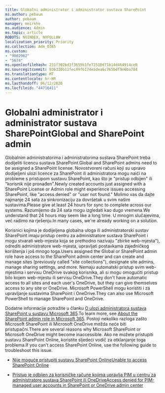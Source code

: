 ```yaml
---
title: Globalni administrator i administrator sustava SharePoint
ms.author: pebaum
author: pebaum
manager: mnirkhe
ms.audience: Admin
ms.topic: article
ROBOTS: NOINDEX, NOFOLLOW
localization_priority: Priority
ms.collection: Adm_O365
ms.custom:
- "9002962"
- "5674"
ms.openlocfilehash: 231f302bd3f3655b1fe72518d71b14d464914ce0
ms.sourcegitcommit: 936330b11fec49f6174eadea6c765bdf9e6ba784
ms.translationtype: MT
ms.contentlocale: hr-HR
ms.lasthandoff: 06/12/2020
ms.locfileid: "44716411"
---
```

# <a name="global-and-sharepoint-admin"></a><span data-ttu-id="cab79-102">Globalni administrator i administrator sustava SharePoint</span><span class="sxs-lookup"><span data-stu-id="cab79-102">Global and SharePoint admin</span></span>

<span data-ttu-id="cab79-103">Globalnim administratorima i administratorima sustava SharePoint treba dodijeliti licencu sustava SharePoint.</span><span class="sxs-lookup"><span data-stu-id="cab79-103">Global and SharePoint admins need to be assigned a SharePoint license.</span></span> <span data-ttu-id="cab79-104">Novostvoreni računi koji su upravo dodijeljeni ulozi licence za SharePoint ili administratora mogu naići na probleme s pristupom sustavu SharePoint, kao što je "pristup odbijen" ili "korisnik nije pronađen".</span><span class="sxs-lookup"><span data-stu-id="cab79-104">Newly created accounts just assigned with a SharePoint License or Admin role might experience issues accessing SharePoint, like "access denied" or "user not found."</span></span> <span data-ttu-id="cab79-105">Molimo vas da dajte najmanje 24 sata za sinkronizaciju za dovršetak u svim našim sustavima.</span><span class="sxs-lookup"><span data-stu-id="cab79-105">Please give at least 24 hours for sync to complete across our systems.</span></span> <span data-ttu-id="cab79-106">Razumijemo da 24 sata mogu izgledati kao dugo vremena.</span><span class="sxs-lookup"><span data-stu-id="cab79-106">We understand that 24 hours may seem like a long time.</span></span> <span data-ttu-id="cab79-107">U mnogim slučajevima, već radimo na rješenju.</span><span class="sxs-lookup"><span data-stu-id="cab79-107">In many cases, we're already working on a solution.</span></span>

<span data-ttu-id="cab79-108">Korisnici kojima je dodijeljena globalna uloga ili administratorski sustav SharePoint imaju pristup centru za administratore sustava SharePoint i mogu stvarati web-mjesta koja se prethodno nazivaju "zbirke web-mjesta"), odrediti administratore web-mjesta, upravljati postavkama zajedničkog korištenja i još mnogo toga.</span><span class="sxs-lookup"><span data-stu-id="cab79-108">Users assigned the Global or SharePoint admin role have access to the SharePoint admin center and can create and manage sites (previously called "site collections"), designate site admins, manage sharing settings, and more.</span></span> <span data-ttu-id="cab79-109">Nemaju automatski pristup svim web-mjestima i servisu OneDrive svakog korisnika, ali si mogu omogućiti pristup bilo kojem web-mjestu ili servisu OneDrive.</span><span class="sxs-lookup"><span data-stu-id="cab79-109">They don't have automatic access to all sites and each user's OneDrive, but they can give themselves access to any site or OneDrive.</span></span> <span data-ttu-id="cab79-110">Microsoft PowerShell mogu koristiti i za upravljanje sustavima SharePoint i OneDrive.</span><span class="sxs-lookup"><span data-stu-id="cab79-110">They can also use Microsoft PowerShell to manage SharePoint and OneDrive.</span></span>

<span data-ttu-id="cab79-111">Dodatne informacije potražite u članku [O ulozi administratora sustava SharePoint u sustavu Microsoft 365](https://docs.microsoft.com/sharepoint/sharepoint-admin-role).</span><span class="sxs-lookup"><span data-stu-id="cab79-111">To learn more, see [About the SharePoint admin role in Microsoft 365](https://docs.microsoft.com/sharepoint/sharepoint-admin-role).</span></span>
<span data-ttu-id="cab79-112">Postoji nekoliko razloga zašto Microsoft SharePoint ili Microsoft OneDrive možda neće biti pristupačni.</span><span class="sxs-lookup"><span data-stu-id="cab79-112">There are several reasons why Microsoft SharePoint or Microsoft OneDrive might become inaccessible.</span></span> <span data-ttu-id="cab79-113">Ako ne možete pristupiti sustavu SharePoint Online, koristite sljedeći vodič za otklanjanje toga problema.</span><span class="sxs-lookup"><span data-stu-id="cab79-113">If you can't access SharePoint Online, use the following guide to troubleshoot this issue.</span></span>

- [<span data-ttu-id="cab79-114">Nije moguće pristupiti sustavu SharePoint Online</span><span class="sxs-lookup"><span data-stu-id="cab79-114">Unable to access SharePoint Online</span></span>](https://docs.microsoft.com/sharepoint/troubleshoot/sharing-and-permissions/sharepoint-online-inaccessible)

- [<span data-ttu-id="cab79-115">Pristup je odbijen za korisničke račune kojima upravlja PIM u centru za administratore sustava SharePoint ili OneDrive</span><span class="sxs-lookup"><span data-stu-id="cab79-115">Access denied for PIM-managed user accounts in SharePoint or OneDrive admin center</span></span>](https://docs.microsoft.com/sharepoint/troubleshoot/administration/access-denied-to-pim-user-accounts)